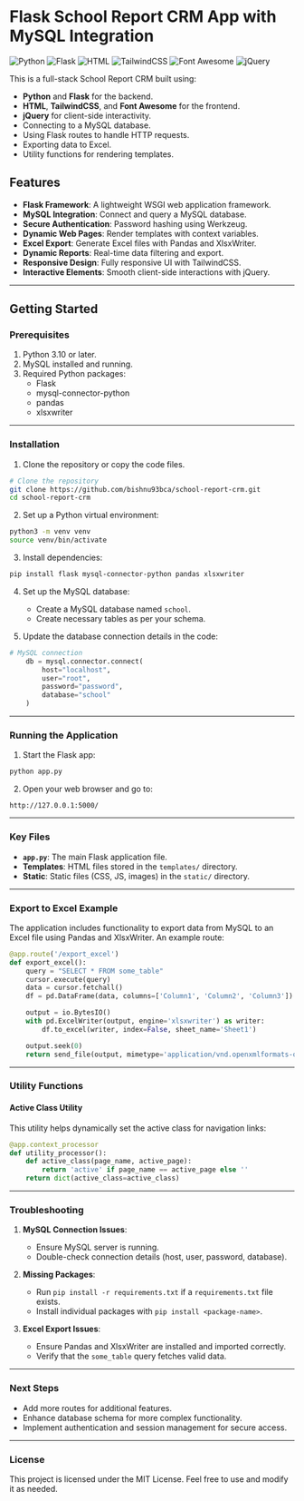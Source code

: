 # Flask School Report CRM App with MySQL Integration

![Python](https://img.shields.io/badge/Python-3.9-blue)
![Flask](https://img.shields.io/badge/Flask-2.0-green)
![HTML](https://img.shields.io/badge/HTML-5-orange)
![TailwindCSS](https://img.shields.io/badge/TailwindCSS-3.0-blue)
![Font Awesome](https://img.shields.io/badge/Font%20Awesome-6.0-green)
![jQuery](https://img.shields.io/badge/jQuery-3.6.0-blue)


This is a full-stack School Report CRM built using:
- **Python** and **Flask** for the backend.
- **HTML**, **TailwindCSS**, and **Font Awesome** for the frontend.
- **jQuery** for client-side interactivity.
- Connecting to a MySQL database.
- Using Flask routes to handle HTTP requests.
- Exporting data to Excel.
- Utility functions for rendering templates.

## Features

- **Flask Framework**: A lightweight WSGI web application framework.
- **MySQL Integration**: Connect and query a MySQL database.
- **Secure Authentication**: Password hashing using Werkzeug.
- **Dynamic Web Pages**: Render templates with context variables.
- **Excel Export**: Generate Excel files with Pandas and XlsxWriter.
- **Dynamic Reports**: Real-time data filtering and export.
- **Responsive Design**: Fully responsive UI with TailwindCSS.
- **Interactive Elements**: Smooth client-side interactions with jQuery.

---

## Getting Started

### Prerequisites

1. Python 3.10 or later.
2. MySQL installed and running.
3. Required Python packages:
   - Flask
   - mysql-connector-python
   - pandas
   - xlsxwriter

---

### Installation

1. Clone the repository or copy the code files.

```bash
# Clone the repository
git clone https://github.com/bishnu93bca/school-report-crm.git
cd school-report-crm
```

2. Set up a Python virtual environment:

```bash
python3 -m venv venv
source venv/bin/activate
```

3. Install dependencies:

```bash
pip install flask mysql-connector-python pandas xlsxwriter
```

4. Set up the MySQL database:
   - Create a MySQL database named `school`.
   - Create necessary tables as per your schema.

5. Update the database connection details in the code:

```python
# MySQL connection
    db = mysql.connector.connect(
        host="localhost",
        user="root",
        password="password",
        database="school"
    )
```

---

### Running the Application

1. Start the Flask app:

```bash
python app.py
```

2. Open your web browser and go to:

```
http://127.0.0.1:5000/
```

---

### Key Files

- **`app.py`**: The main Flask application file.
- **Templates**: HTML files stored in the `templates/` directory.
- **Static**: Static files (CSS, JS, images) in the `static/` directory.

---

### Export to Excel Example

The application includes functionality to export data from MySQL to an Excel file using Pandas and XlsxWriter. An example route:

```python
@app.route('/export_excel')
def export_excel():
    query = "SELECT * FROM some_table"
    cursor.execute(query)
    data = cursor.fetchall()
    df = pd.DataFrame(data, columns=['Column1', 'Column2', 'Column3'])

    output = io.BytesIO()
    with pd.ExcelWriter(output, engine='xlsxwriter') as writer:
        df.to_excel(writer, index=False, sheet_name='Sheet1')

    output.seek(0)
    return send_file(output, mimetype='application/vnd.openxmlformats-officedocument.spreadsheetml.sheet', download_name='data.xlsx')
```

---

### Utility Functions

#### Active Class Utility

This utility helps dynamically set the active class for navigation links:

```python
@app.context_processor
def utility_processor():
    def active_class(page_name, active_page):
        return 'active' if page_name == active_page else ''
    return dict(active_class=active_class)
```

---

### Troubleshooting

1. **MySQL Connection Issues**:
   - Ensure MySQL server is running.
   - Double-check connection details (host, user, password, database).

2. **Missing Packages**:
   - Run `pip install -r requirements.txt` if a `requirements.txt` file exists.
   - Install individual packages with `pip install <package-name>`.

3. **Excel Export Issues**:
   - Ensure Pandas and XlsxWriter are installed and imported correctly.
   - Verify that the `some_table` query fetches valid data.

---

### Next Steps

- Add more routes for additional features.
- Enhance database schema for more complex functionality.
- Implement authentication and session management for secure access.

---

### License

This project is licensed under the MIT License. Feel free to use and modify it as needed.




